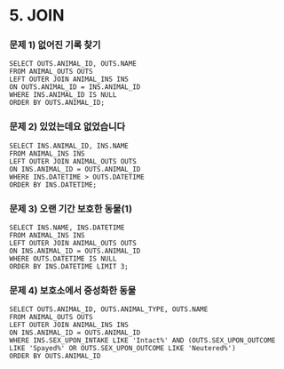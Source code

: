 # 5. JOIN

### 문제 1) 없어진 기록 찾기

```mysql
SELECT OUTS.ANIMAL_ID, OUTS.NAME
FROM ANIMAL_OUTS OUTS
LEFT OUTER JOIN ANIMAL_INS INS
ON OUTS.ANIMAL_ID = INS.ANIMAL_ID
WHERE INS.ANIMAL_ID IS NULL
ORDER BY OUTS.ANIMAL_ID;
```



### 문제 2) 있었는데요 없었습니다

```mysql
SELECT INS.ANIMAL_ID, INS.NAME
FROM ANIMAL_INS INS
LEFT OUTER JOIN ANIMAL_OUTS OUTS
ON INS.ANIMAL_ID = OUTS.ANIMAL_ID
WHERE INS.DATETIME > OUTS.DATETIME
ORDER BY INS.DATETIME;
```



### 문제 3) 오랜 기간 보호한 동물(1)

```mysql
SELECT INS.NAME, INS.DATETIME 
FROM ANIMAL_INS INS
LEFT OUTER JOIN ANIMAL_OUTS OUTS
ON INS.ANIMAL_ID = OUTS.ANIMAL_ID
WHERE OUTS.DATETIME IS NULL
ORDER BY INS.DATETIME LIMIT 3;
```



### 문제 4) 보호소에서 중성화한 동물

```mysql
SELECT OUTS.ANIMAL_ID, OUTS.ANIMAL_TYPE, OUTS.NAME
FROM ANIMAL_OUTS OUTS
LEFT OUTER JOIN ANIMAL_INS INS
ON INS.ANIMAL_ID = OUTS.ANIMAL_ID
WHERE INS.SEX_UPON_INTAKE LIKE 'Intact%' AND (OUTS.SEX_UPON_OUTCOME LIKE 'Spayed%' OR OUTS.SEX_UPON_OUTCOME LIKE 'Neutered%')
ORDER BY OUTS.ANIMAL_ID
```

